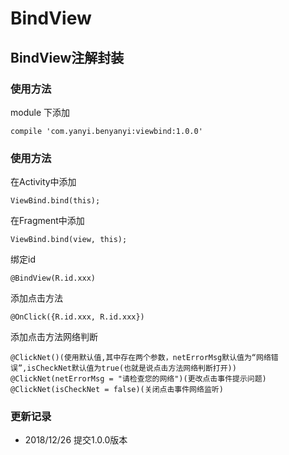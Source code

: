 # BindView
## BindView注解封装
### 使用方法

module 下添加

    compile 'com.yanyi.benyanyi:viewbind:1.0.0'
    
### 使用方法

在Activity中添加
    
    ViewBind.bind(this);
    
在Fragment中添加

    ViewBind.bind(view, this);
    
绑定id
    
    @BindView(R.id.xxx)
    
添加点击方法

    @OnClick({R.id.xxx, R.id.xxx})
    
添加点击方法网络判断

    @ClickNet()(使用默认值,其中存在两个参数，netErrorMsg默认值为“网络错误”,isCheckNet默认值为true(也就是说点击方法网络判断打开))
    @ClickNet(netErrorMsg = "请检查您的网络")(更改点击事件提示问题)
    @ClickNet(isCheckNet = false)(关闭点击事件网络监听)
    
    
### 更新记录
* 2018/12/26 提交1.0.0版本


